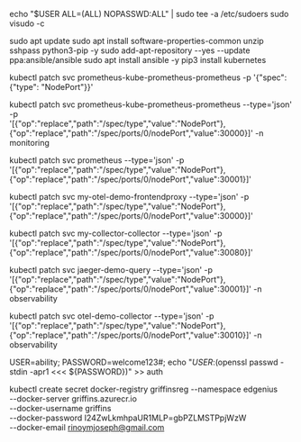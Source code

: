 echo "$USER ALL=(ALL) NOPASSWD:ALL" | sudo tee -a /etc/sudoers
sudo visudo -c

sudo apt update
sudo apt install software-properties-common unzip sshpass python3-pip -y
sudo add-apt-repository --yes --update ppa:ansible/ansible
sudo apt install ansible -y
pip3 install kubernetes

kubectl patch svc prometheus-kube-prometheus-prometheus -p '{"spec": {"type": "NodePort"}}'

kubectl patch svc prometheus-kube-prometheus-prometheus --type='json' -p \
'[{"op":"replace","path":"/spec/type","value":"NodePort"},{"op":"replace","path":"/spec/ports/0/nodePort","value":30000}]' -n monitoring

kubectl patch svc prometheus --type='json' -p \
'[{"op":"replace","path":"/spec/type","value":"NodePort"},{"op":"replace","path":"/spec/ports/0/nodePort","value":30001}]'

kubectl patch svc my-otel-demo-frontendproxy --type='json' -p \
'[{"op":"replace","path":"/spec/type","value":"NodePort"},{"op":"replace","path":"/spec/ports/0/nodePort","value":30000}]'

kubectl patch svc my-collector-collector --type='json' -p \
'[{"op":"replace","path":"/spec/type","value":"NodePort"},{"op":"replace","path":"/spec/ports/0/nodePort","value":30080}]'

kubectl patch svc jaeger-demo-query --type='json' -p '[{"op":"replace","path":"/spec/type","value":"NodePort"},{"op":"replace","path":"/spec/ports/0/nodePort","value":30001}]' -n observability

kubectl patch svc otel-demo-collector --type='json' -p '[{"op":"replace","path":"/spec/type","value":"NodePort"},{"op":"replace","path":"/spec/ports/0/nodePort","value":30010}]' -n observability

USER=ability; PASSWORD=welcome123#; echo "${USER}:$(openssl passwd -stdin -apr1 <<< ${PASSWORD})" >> auth

kubectl create secret docker-registry griffinsreg --namespace edgenius \
--docker-server griffins.azurecr.io \
--docker-username griffins \
--docker-password I24ZwLkmhpaUR1MLP=gbPZLMSTPpjWzW \
--docker-email rinoymjoseph@gmail.com
